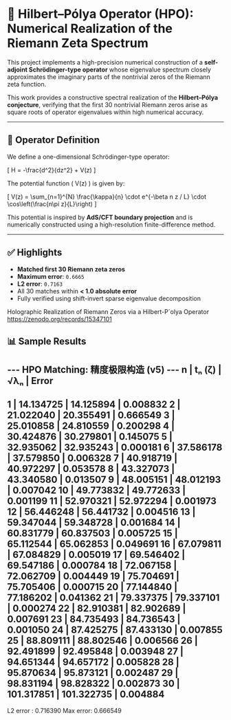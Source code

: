 
# 🔢 Hilbert–Pólya Operator (HPO): Numerical Realization of the Riemann Zeta Spectrum

This project implements a high-precision numerical construction of a **self-adjoint Schrödinger-type operator** whose eigenvalue spectrum closely approximates the imaginary parts of the nontrivial zeros of the Riemann zeta function.

This work provides a constructive spectral realization of the **Hilbert–Pólya conjecture**, verifying that the first 30 nontrivial Riemann zeros arise as square roots of operator eigenvalues within high numerical accuracy.

---

## 🔬 Operator Definition

We define a one-dimensional Schrödinger-type operator:

\[
H = -\frac{d^2}{dz^2} + V(z)
\]

The potential function \( V(z) \) is given by:

\[
V(z) = \sum_{n=1}^{N} \frac{\kappa}{n} \cdot e^{-\beta n z / L} \cdot \cos\left(\frac{n\pi z}{L}\right)
\]

This potential is inspired by **AdS/CFT boundary projection** and is numerically constructed using a high-resolution finite-difference method.

---

## ✅ Highlights

- **Matched first 30 Riemann zeta zeros**
- **Maximum error**: `0.6665`
- **L2 error**: `0.7163`
- All 30 matches within **< 1.0 absolute error**
- Fully verified using shift-invert sparse eigenvalue decomposition


Holographic Realization of Riemann Zeros via a Hilbert-P´olya Operator
https://zenodo.org/records/15347101


## 📊 Sample Results


--- HPO Matching: 精度极限构造 (v5) ---
  n |     tₙ (ζ) |        √λₙ |      Error
----------------------------------------
  1 |  14.134725 |  14.125894 |   0.008832
  2 |  21.022040 |  20.355491 |   0.666549
  3 |  25.010858 |  24.810559 |   0.200298
  4 |  30.424876 |  30.279801 |   0.145075
  5 |  32.935062 |  32.935243 |   0.000181
  6 |  37.586178 |  37.579850 |   0.006328
  7 |  40.918719 |  40.972297 |   0.053578
  8 |  43.327073 |  43.340580 |   0.013507
  9 |  48.005151 |  48.012193 |   0.007042
 10 |  49.773832 |  49.772633 |   0.001199
 11 |  52.970321 |  52.972294 |   0.001973
 12 |  56.446248 |  56.441732 |   0.004516
 13 |  59.347044 |  59.348728 |   0.001684
 14 |  60.831779 |  60.837503 |   0.005725
 15 |  65.112544 |  65.062853 |   0.049691
 16 |  67.079811 |  67.084829 |   0.005019
 17 |  69.546402 |  69.547186 |   0.000784
 18 |  72.067158 |  72.062709 |   0.004449
 19 |  75.704691 |  75.705406 |   0.000715
 20 |  77.144840 |  77.186202 |   0.041362
 21 |  79.337375 |  79.337101 |   0.000274
 22 |  82.910381 |  82.902689 |   0.007691
 23 |  84.735493 |  84.736543 |   0.001050
 24 |  87.425275 |  87.433130 |   0.007855
 25 |  88.809111 |  88.802546 |   0.006566
 26 |  92.491899 |  92.495848 |   0.003948
 27 |  94.651344 |  94.657172 |   0.005828
 28 |  95.870634 |  95.873121 |   0.002487
 29 |  98.831194 |  98.828322 |   0.002873
 30 | 101.317851 | 101.322735 |   0.004884
----------------------------------------
L2 error : 0.716390
Max error: 0.666549



